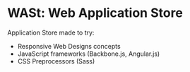 WASt: Web Application Store
===========================

Application Store made to try:
  - Responsive Web Designs concepts
  - JavaScript frameworks (Backbone.js, Angular.js)
  - CSS Preprocessors (Sass)
